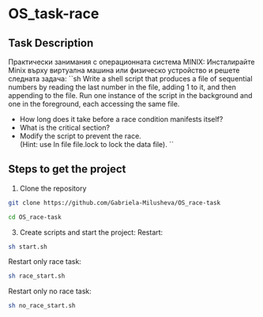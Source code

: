# OS_task-race
## Task Description
Практически занимания с операционната система MINIX:
Инсталирайте Minix върху виртуална машина или физическо устройство и решете следната задача:
 ``sh
Write a shell script that produces a file of sequential numbers by reading the last number 
in the file, adding 1 to it, and then appending to the file. Run one instance of the script 
in the background and one in the foreground, each accessing the same file. 
 - How long does it take before a race condition manifests itself? 
 - What is the critical section? 
 - Modify the script to prevent the race.  
   (Hint: use In file file.lock to lock the data file).
 ``
   
## Steps to get the project
1. Clone the repository
 ```sh
git clone https://github.com/Gabriela-Milusheva/OS_race-task
 ```
 ```sh
cd OS_race-task
 ```
3. Create scripts and start the project:
Restart:
```sh
sh start.sh
```
Restart only race task:  
```sh 
sh race_start.sh
 ```
Restart only no race task:   
```sh 
sh no_race_start.sh
```
